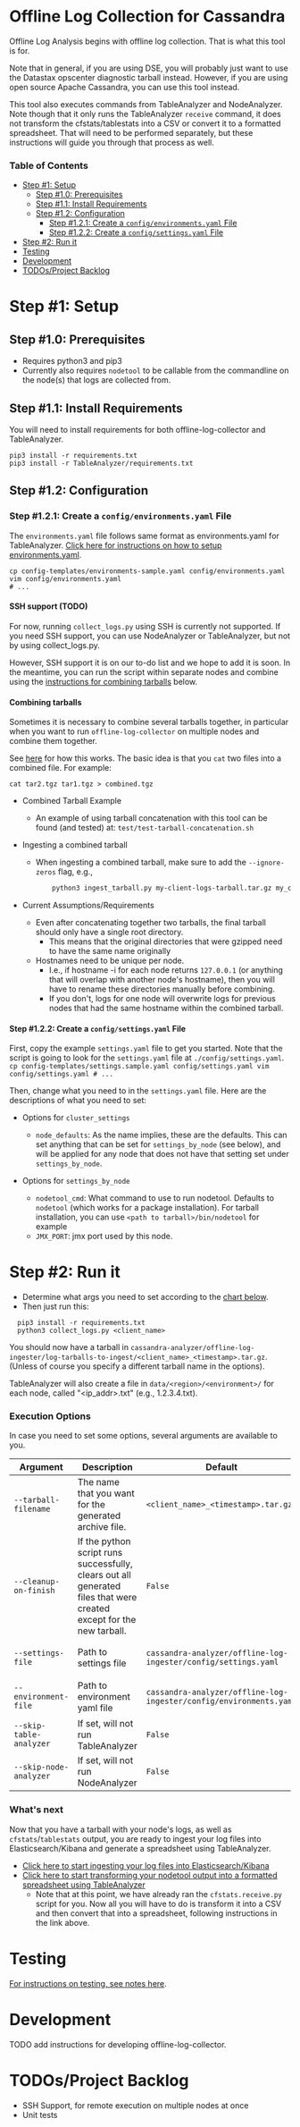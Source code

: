 # Offline Log Collection for Cassandra
Offline Log Analysis begins with offline log collection. That is what this tool is for.

Note that in general, if you are using DSE, you will probably just want to use the Datastax opscenter diagnostic tarball instead. However, if you are using open source Apache Cassandra, you can use this tool instead.

This tool also executes commands from TableAnalyzer and NodeAnalyzer. Note though that it only runs the TableAnalyzer `receive` command, it does not transform the cfstats/tablestats into a CSV or convert it to a formatted spreadsheet. That will need to be performed separately, but these instructions will guide you through that process as well.

### Table of Contents
- [Step #1: Setup](#Step-1-setup)
    - [Step #1.0: Prerequisites](#Step-10-prerequisites)
    - [Step #1.1: Install Requirements](#Step-11-install-requirements)
    - [Step #1.2: Configuration](#Step-12-configuration)
        - [Step #1.2.1: Create a `config/environments.yaml` File](#Step-121-Create-a-configenvironmentsyaml-File)
        - [Step #1.2.2: Create a `config/settings.yaml` File](#Step-122-Create-a-configsettingsyaml-File)
- [Step #2: Run it](#Step-2-run-it)
- [Testing](#testing)
- [Development](#development)
- [TODOs/Project Backlog](#todosproject-backlog)

# Step #1: Setup
## Step #1.0: Prerequisites
- Requires python3 and pip3
-  Currently also requires `nodetool` to be callable from the commandline on the node(s) that logs are collected from.

## Step #1.1: Install Requirements
You will need to install requirements for both offline-log-collector and TableAnalyzer.

```
pip3 install -r requirements.txt
pip3 install -r TableAnalyzer/requirements.txt
```

## Step #1.2: Configuration
### Step #1.2.1: Create a `config/environments.yaml` File

The `environments.yaml` file follows same format as environments.yaml for TableAnalyzer. [Click here for instructions on how to setup environments.yaml](./TableAnalyzer/README.md#set-configuration-create-environmentsyaml-file). 

```
cp config-templates/environments-sample.yaml config/environments.yaml
vim config/environments.yaml
# ...
```

#### SSH support (TODO)
For now, running `collect_logs.py` using SSH is currently not supported. If you need SSH support, you can use NodeAnalyzer or TableAnalyzer, but not by using collect_logs.py.

However, SSH support it is on our to-do list and we hope to add it is soon. In the meantime, you can run the script within separate nodes and combine using the [instructions for combining tarballs](#combining-tarballs) below.

#### Combining tarballs
Sometimes it is necessary to combine several tarballs together, in particular when you want to run `offline-log-collector` on multiple nodes and combine them together.

See [here](https://superuser.com/a/1122546/654260) for how this works. The basic idea is that you `cat` two files into a combined file. For example:

```
cat tar2.tgz tar1.tgz > combined.tgz
```
- Combined Tarball Example
    - An example of using tarball concatenation with this tool can be found (and tested) at: `test/test-tarball-concatenation.sh`

- Ingesting a combined tarball
    - When ingesting a combined tarball, make sure to add the `--ignore-zeros` flag, e.g., 
        ```bash
            python3 ingest_tarball.py my-client-logs-tarball.tar.gz my_client --ignore-zeros
        ```

- Current Assumptions/Requirements
    - Even after concatenating together two tarballs, the final tarball should only have a single root directory. 
        - This means that the original directories that were gzipped need to have the same name originally
    - Hostnames need to be unique per node. 
        - I.e., if hostname -i for each node returns `127.0.0.1` (or anything that will overlap with another node's hostname), then you will have to rename these directories manually before combining. 
        - If you don't, logs for one node will overwrite logs for previous nodes that had the same hostname within the combined tarball.

#### Step #1.2.2: Create a `config/settings.yaml` File
First, copy the example `settings.yaml` file to get you started. Note that the script is going to look for the `settings.yaml` file at `./config/settings.yaml`.
    ```
    cp config-templates/settings.sample.yaml config/settings.yaml
    vim config/settings.yaml
    # ...
    ```

Then, change what you need to in the `settings.yaml` file. Here are the descriptions of what you need to set:

- Options for `cluster_settings`
    - `node_defaults`: As the name implies, these are the defaults. This can set anything that can be set for `settings_by_node` (see below), and will be applied for any node that does not have that setting set under `settings_by_node`.

- Options for `settings_by_node`
    - `nodetool_cmd`: What command to use to run nodetool. Defaults to `nodetool` (which works for a package installation). For tarball installation, you can use `<path to tarball>/bin/nodetool` for example
    - `JMX_PORT`: jmx port used by this node.

# Step #2: Run it
- Determine what args you need to set according to the [chart below](#execution-options).
- Then just run this:
```
  pip3 install -r requirements.txt
  python3 collect_logs.py <client_name>
```

You should now have a tarball in `cassandra-analyzer/offline-log-ingester/log-tarballs-to-ingest/<client_name>_<timestamp>.tar.gz`. (Unless of course you specify a different tarball name in the options).

TableAnalyzer will also create a file in `data/<region>/<environment>/` for each node, called "<ip_addr>.txt" (e.g., 1.2.3.4.txt).

### Execution Options
In case you need to set some options, several arguments are available to you.

| Argument | Description | Default | Example |
| -------- | ----------- | ------- | ------- |
| `--tarball-filename` | The name that you want for the generated archive file. | `<client_name>_<timestamp>.tar.gz` | `python3 collect_logs.py <client_name> --tarball-filename custom-tarball-name.tar.gz` |
| `--cleanup-on-finish` | If the python script runs successfully, clears out all generated files that were created except for the new tarball. | `False` | `python3 collect_logs.py <client_name> --cleanup-on-finish` |
| `--settings-file` | Path to settings file | `cassandra-analyzer/offline-log-ingester/config/settings.yaml` | `python3 collect_logs.py <client_name> --settings-file ./custom-path/to/settings.yaml` |
| `--environment-file` | Path to environment yaml file | `cassandra-analyzer/offline-log-ingester/config/environments.yaml` | `python3 collect_logs.py <client_name> --settings-file ./custom-path/to/environments.yaml` |
| `--skip-table-analyzer` | If set, will not run TableAnalyzer | `False` | `python3 collect_logs.py <client_name> --skip-table-analyzer` |
| `--skip-node-analyzer` | If set, will not run NodeAnalyzer | `False` | `python3 collect_logs.py <client_name> --skip-node-analyzer` |

### What's next
Now that you have a tarball with your node's logs, as well as `cfstats`/`tablestats` output, you are ready to ingest your log files into Elasticsearch/Kibana and generate a spreadsheet using TableAnalyzer. 

- [Click here to start ingesting your log files into Elasticsearch/Kibana](../offline-log-ingester/README.md)
- [Click here to start transforming your nodetool output into a formatted spreadsheet using TableAnalyzer](./TableAnalyzer/README.md#step-3-generate-spreadsheet)
  - Note that at this point, we have already ran the `cfstats.receive.py` script for you. Now all you will have to do is transform it into a CSV and then convert that into a spreadsheet, following instructions in the link above.

# Testing
[For instructions on testing, see notes here](./test/README.md).

# Development
TODO add instructions for developing offline-log-collector.

# TODOs/Project Backlog
- SSH Support, for remote execution on multiple nodes at once
- Unit tests
